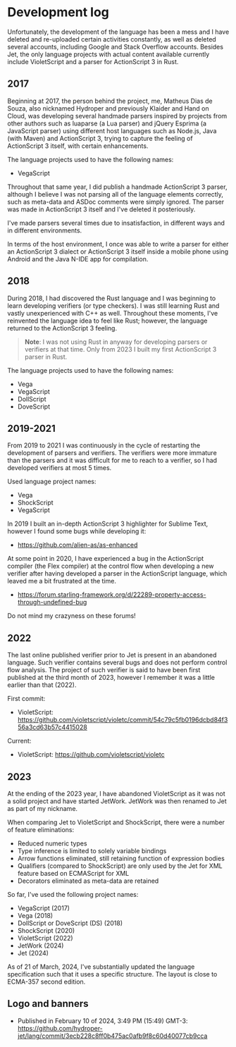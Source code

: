 # Development log

Unfortunately, the development of the language has been a mess and I have deleted and re-uploaded certain activities constantly, as well as deleted several accounts, including Google and Stack Overflow accounts. Besides Jet, the only language projects with actual content available currently include VioletScript and a parser for ActionScript 3 in Rust.

## 2017

Beginning at 2017, the person behind the project, me, Matheus Dias de Souza, also nicknamed Hydroper and previously Klaider and Hand on Cloud, was developing several handmade parsers inspired by projects from other authors such as luaparse (a Lua parser) and jQuery Esprima (a JavaScript parser) using different host languages such as Node.js, Java (with Maven) and ActionScript 3, trying to capture the feeling of ActionScript 3 itself, with certain enhancements.

The language projects used to have the following names:

* VegaScript

Throughout that same year, I did publish a handmade ActionScript 3 parser, although I believe I was not parsing all of the language elements correctly, such as meta-data and ASDoc comments were simply ignored. The parser was made in ActionScript 3 itself and I've deleted it posteriously.

I've made parsers several times due to insatisfaction, in different ways and in different environments.

In terms of the host environment, I once was able to write a parser for either an ActionScript 3 dialect or ActionScript 3 itself inside a mobile phone using Android and the Java N-IDE app for compilation.

## 2018

During 2018, I had discovered the Rust language and I was beginning to learn developing verifiers (or type checkers). I was still learning Rust and vastly unexperienced with C++ as well. Throughout these moments, I've reinvented the language idea to feel like Rust; however, the language returned to the ActionScript 3 feeling.

> **Note**: I was not using Rust in anyway for developing parsers or verifiers at that time. Only from 2023 I built my first ActionScript 3 parser in Rust.

The language projects used to have the following names:

* Vega
* VegaScript
* DollScript
* DoveScript

## 2019-2021

From 2019 to 2021 I was continuously in the cycle of restarting the development of parsers and verifiers. The verifiers were more immature than the parsers and it was difficult for me to reach to a verifier, so I had developed verifiers at most 5 times.

Used language project names:

* Vega
* ShockScript
* VegaScript

In 2019 I built an in-depth ActionScript 3 highlighter for Sublime Text, however I found some bugs while developing it:

* https://github.com/alien-as/as-enhanced

At some point in 2020, I have experienced a bug in the ActionScript compiler (the Flex compiler) at the control flow when developing a new verifier after having developed a parser in the ActionScript language, which leaved me a bit frustrated at the time.

* https://forum.starling-framework.org/d/22289-property-access-through-undefined-bug

Do not mind my crazyness on these forums!

## 2022

The last online published verifier prior to Jet is present in an abandoned language. Such verifier contains several bugs and does not perform control flow analysis. The project of such verifier is said to have been first published at the third month of 2023, however I remember it was a little earlier than that (2022).

First commit:

* VioletScript: https://github.com/violetscript/violetc/commit/54c79c5fb0196dcbd84f356a3cd63b57c4415028

Current:

* VioletScript: https://github.com/violetscript/violetc

## 2023

At the ending of the 2023 year, I have abandoned VioletScript as it was not a solid project and have started JetWork. JetWork was then renamed to Jet as part of my nickname.

When comparing Jet to VioletScript and ShockScript, there were a number of feature eliminations:

* Reduced numeric types
* Type inference is limited to solely variable bindings
* Arrow functions eliminated, still retaining function of expression bodies
* Qualifiers (compared to ShockScript) are only used by the Jet for XML feature based on ECMAScript for XML
* Decorators eliminated as meta-data are retained

So far, I've used the following project names:

* VegaScript (2017)
* Vega (2018)
* DollScript or DoveScript (DS) (2018)
* ShockScript (2020)
* VioletScript (2022)
* JetWork (2024)
* Jet (2024)

As of 21 of March, 2024, I've substantially updated the language specification such that it uses a specific structure. The layout is close to ECMA-357 second edition.

## Logo and banners

* Published in February 10 of 2024, 3:49 PM (15:49) GMT-3: https://github.com/hydroper-jet/lang/commit/3ecb228c8ff0b475ac0afb9f8c60d40077cb9cca
